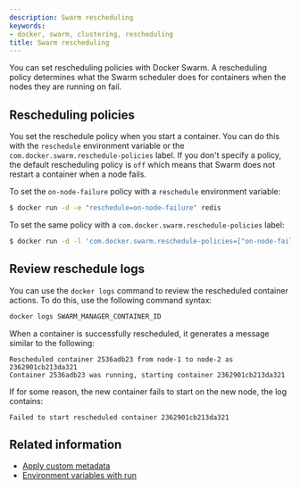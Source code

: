 ```yaml
---
description: Swarm rescheduling
keywords:
- docker, swarm, clustering, rescheduling
title: Swarm rescheduling
---
```


You can set rescheduling policies with Docker Swarm. A rescheduling policy
determines what the Swarm scheduler does for containers when the nodes they are
running on fail.

## Rescheduling policies

You set the reschedule policy when you start a container. You can do this with
the `reschedule` environment variable  or the
`com.docker.swarm.reschedule-policies` label. If you don't specify a policy, the
default rescheduling policy is `off` which means that Swarm does not restart a
container when a node fails.

To set the `on-node-failure` policy with a `reschedule` environment variable:

```bash
$ docker run -d -e "reschedule=on-node-failure" redis
```

To set the same policy with a `com.docker.swarm.reschedule-policies` label:

```bash
$ docker run -d -l 'com.docker.swarm.reschedule-policies=["on-node-failure"]' redis
```

## Review reschedule logs

You can use the `docker logs` command to review the rescheduled container
actions.  To do this, use the following command syntax:

```bash
docker logs SWARM_MANAGER_CONTAINER_ID
```

When a container is successfully rescheduled, it generates a message similar to
the following:

```no-highlight
Rescheduled container 2536adb23 from node-1 to node-2 as 2362901cb213da321
Container 2536adb23 was running, starting container 2362901cb213da321
```

If for some reason, the new container fails to start on the new node, the log
contains:

```no-highlight
Failed to start rescheduled container 2362901cb213da321
```

## Related information

* [Apply custom metadata](/engine/userguide/labels-custom-metadata/)
* [Environment variables with run](/engine/reference/run/#env-environment-variables)

